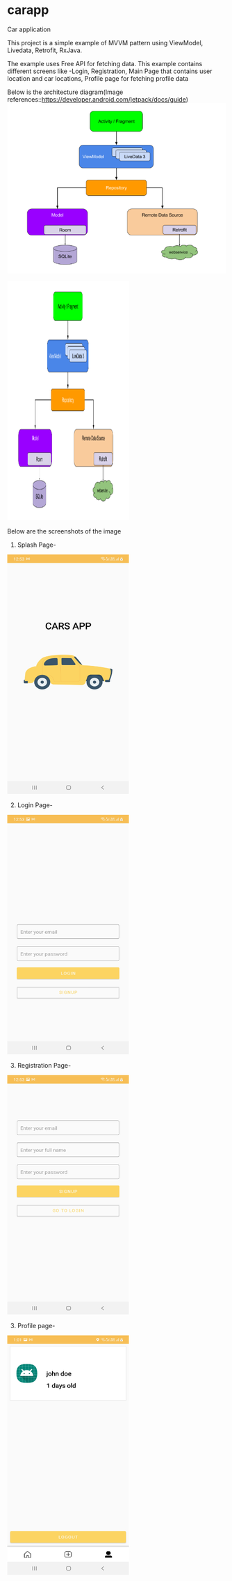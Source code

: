 # carapp
Car application


This project is a simple example of MVVM pattern using ViewModel, Livedata, Retrofit, RxJava. 

The example uses Free API for fetching data.
This example contains different screens like -Login, Registration, Main Page that contains user location and car locations, Profile page for fetching profile data

Below is the architecture diagram(Image references::https://developer.android.com/jetpack/docs/guide)
![](Images/mvvm.PNG)

<img src="Images/mvvm.PNG" height="550" width="280">

Below are the screenshots of the image
1) Splash Page-

<img src="Images/carapp_splash.jpg" height="550" width="280">

2) Login Page-

<img src="Images/carapp_login.jpg" height="550" width="280">

3) Registration Page-

<img src="Images/carapp_signup.jpg" height="550" width="280">

3) Profile page-

<img src="Images/carapp_user.jpg" height="550" width="280">
